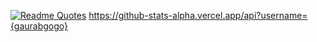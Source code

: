 [![Readme Quotes](https://quotes-github-readme.vercel.app/api?type=horizontal&theme=dark)](https://github.com/piyushsuthar/github-readme-quotes)
https://github-stats-alpha.vercel.app/api?username={gaurabgogo}
